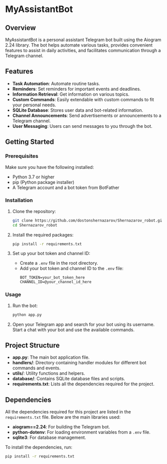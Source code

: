 # MyAssistantBot

## Overview
MyAssistantBot is a personal assistant Telegram bot built using the Aiogram 2.24 library. The bot helps automate various tasks, provides convenient features to assist in daily activities, and facilitates communication through a Telegram channel.

## Features
- **Task Automation**: Automate routine tasks.
- **Reminders**: Set reminders for important events and deadlines.
- **Information Retrieval**: Get information on various topics.
- **Custom Commands**: Easily extendable with custom commands to fit your personal needs.
- **SQLite Database**: Stores user data and bot-related information.
- **Channel Announcements**: Send advertisements or announcements to a Telegram channel.
- **User Messaging**: Users can send messages to you through the bot.

## Getting Started

### Prerequisites
Make sure you have the following installed:
- Python 3.7 or higher
- pip (Python package installer)
- A Telegram account and a bot token from BotFather

### Installation
1. Clone the repository:
    ```bash
    git clone https://github.com/dostonshernazarov/Shernazarov_robot.git
    cd Shernazarov_robot
    ```

2. Install the required packages:
    ```bash
    pip install -r requirements.txt
    ```

3. Set up your bot token and channel ID:
    - Create a `.env` file in the root directory.
    - Add your bot token and channel ID to the `.env` file:
      ```env
      BOT_TOKEN=your_bot_token_here
      CHANNEL_ID=@your_channel_id_here
      ```

### Usage
1. Run the bot:
    ```bash
    python app.py
    ```

2. Open your Telegram app and search for your bot using its username. Start a chat with your bot and use the available commands.

## Project Structure
- **app.py**: The main bot application file.
- **handlers/**: Directory containing handler modules for different bot commands and events.
- **utils/**: Utility functions and helpers.
- **database/**: Contains SQLite database files and scripts.
- **requirements.txt**: Lists all the dependencies required for the project.

## Dependencies
All the dependencies required for this project are listed in the `requirements.txt` file. Below are the main libraries used:
- **aiogram==2.24**: For building the Telegram bot.
- **python-dotenv**: For loading environment variables from a `.env` file.
- **sqlite3**: For database management.

To install the dependencies, run:
```bash
pip install -r requirements.txt
